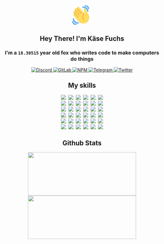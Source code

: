 <div><p align=center><img src=./resources/images/wave.gif width=64px height=64px></p><h2 align=center>Hey There! I'm Käse Fuchs</h2><h3 align=center>I'm a <code>18.30515</code> year old fox who writes code to make computers do things</h3><p align=center><a href=https://discord.com/users/507526681125322772><img alt=Discord src="https://img.shields.io/badge/Discord-5865F2?logo=discord&logoColor=white&style=flat-square#bbe3bc64dbb15eb976f1e83ab7c172ef"> </a><a href=https://gitlab.com/kasefuchs><img alt=GitLab src="https://img.shields.io/badge/GitLab-330F63?logo=gitlab&logoColor=white&style=flat-square#bbe3bc64dbb15eb976f1e83ab7c172ef"> </a><a href=https://npmjs.com/~kasefuchs><img alt=NPM src="https://img.shields.io/badge/NPM-CB3837?logo=npm&logoColor=white&style=flat-square#bbe3bc64dbb15eb976f1e83ab7c172ef"> </a><a href=https://t.me/kasefuchs><img alt=Telegram src="https://img.shields.io/badge/Telegram-2CA5E0?logo=telegram&logoColor=white&style=flat-square#bbe3bc64dbb15eb976f1e83ab7c172ef"> </a><a href=https://twitter.com/kasefuchs><img alt=Twitter src="https://img.shields.io/badge/Twitter-1DA1F2?logo=twitter&logoColor=white&style=flat-square#bbe3bc64dbb15eb976f1e83ab7c172ef"></a></p><h2 align=center>My skills</h2><p align=center><a href=https://aws.amazon.com/ ><picture><source srcset="https://skillicons.dev/icons?i=aws&theme=dark#bbe3bc64dbb15eb976f1e83ab7c172ef" media="(prefers-color-scheme: dark)"><source srcset="https://skillicons.dev/icons?i=aws&theme=light#bbe3bc64dbb15eb976f1e83ab7c172ef" media="(prefers-color-scheme: light), (prefers-color-scheme: no-preference)"><img src="https://skillicons.dev/icons?i=aws&theme=light#bbe3bc64dbb15eb976f1e83ab7c172ef"></picture></a>&nbsp;&nbsp;<a href=https://en.wikipedia.org/wiki/Bash_(Unix_shell)><picture><source srcset="https://skillicons.dev/icons?i=bash&theme=dark#bbe3bc64dbb15eb976f1e83ab7c172ef" media="(prefers-color-scheme: dark)"><source srcset="https://skillicons.dev/icons?i=bash&theme=light#bbe3bc64dbb15eb976f1e83ab7c172ef" media="(prefers-color-scheme: light), (prefers-color-scheme: no-preference)"><img src="https://skillicons.dev/icons?i=bash&theme=light#bbe3bc64dbb15eb976f1e83ab7c172ef"></picture></a>&nbsp;&nbsp;<a href=https://discord.com/developers/docs><picture><source srcset="https://skillicons.dev/icons?i=bots&theme=dark#bbe3bc64dbb15eb976f1e83ab7c172ef" media="(prefers-color-scheme: dark)"><source srcset="https://skillicons.dev/icons?i=bots&theme=light#bbe3bc64dbb15eb976f1e83ab7c172ef" media="(prefers-color-scheme: light), (prefers-color-scheme: no-preference)"><img src="https://skillicons.dev/icons?i=bots&theme=light#bbe3bc64dbb15eb976f1e83ab7c172ef"></picture></a>&nbsp;&nbsp;<a href=https://www.cloudflare.com/ ><picture><source srcset="https://skillicons.dev/icons?i=cloudflare&theme=dark#bbe3bc64dbb15eb976f1e83ab7c172ef" media="(prefers-color-scheme: dark)"><source srcset="https://skillicons.dev/icons?i=cloudflare&theme=light#bbe3bc64dbb15eb976f1e83ab7c172ef" media="(prefers-color-scheme: light), (prefers-color-scheme: no-preference)"><img src="https://skillicons.dev/icons?i=cloudflare&theme=light#bbe3bc64dbb15eb976f1e83ab7c172ef"></picture></a>&nbsp;&nbsp;<a href=https://en.wikipedia.org/wiki/CSS><picture><source srcset="https://skillicons.dev/icons?i=css&theme=dark#bbe3bc64dbb15eb976f1e83ab7c172ef" media="(prefers-color-scheme: dark)"><source srcset="https://skillicons.dev/icons?i=css&theme=light#bbe3bc64dbb15eb976f1e83ab7c172ef" media="(prefers-color-scheme: light), (prefers-color-scheme: no-preference)"><img src="https://skillicons.dev/icons?i=css&theme=light#bbe3bc64dbb15eb976f1e83ab7c172ef"></picture></a>&nbsp;&nbsp;<a href=https://www.docker.com/ ><picture><source srcset="https://skillicons.dev/icons?i=docker&theme=dark#bbe3bc64dbb15eb976f1e83ab7c172ef" media="(prefers-color-scheme: dark)"><source srcset="https://skillicons.dev/icons?i=docker&theme=light#bbe3bc64dbb15eb976f1e83ab7c172ef" media="(prefers-color-scheme: light), (prefers-color-scheme: no-preference)"><img src="https://skillicons.dev/icons?i=docker&theme=light#bbe3bc64dbb15eb976f1e83ab7c172ef"></picture></a><br><a href=https://www.electronjs.org/ ><picture><source srcset="https://skillicons.dev/icons?i=electron&theme=dark#bbe3bc64dbb15eb976f1e83ab7c172ef" media="(prefers-color-scheme: dark)"><source srcset="https://skillicons.dev/icons?i=electron&theme=light#bbe3bc64dbb15eb976f1e83ab7c172ef" media="(prefers-color-scheme: light), (prefers-color-scheme: no-preference)"><img src="https://skillicons.dev/icons?i=electron&theme=light#bbe3bc64dbb15eb976f1e83ab7c172ef"></picture></a>&nbsp;&nbsp;<a href=https://expressjs.com/ ><picture><source srcset="https://skillicons.dev/icons?i=express&theme=dark#bbe3bc64dbb15eb976f1e83ab7c172ef" media="(prefers-color-scheme: dark)"><source srcset="https://skillicons.dev/icons?i=express&theme=light#bbe3bc64dbb15eb976f1e83ab7c172ef" media="(prefers-color-scheme: light), (prefers-color-scheme: no-preference)"><img src="https://skillicons.dev/icons?i=express&theme=light#bbe3bc64dbb15eb976f1e83ab7c172ef"></picture></a>&nbsp;&nbsp;<a href=https://www.figma.com/ ><picture><source srcset="https://skillicons.dev/icons?i=figma&theme=dark#bbe3bc64dbb15eb976f1e83ab7c172ef" media="(prefers-color-scheme: dark)"><source srcset="https://skillicons.dev/icons?i=figma&theme=light#bbe3bc64dbb15eb976f1e83ab7c172ef" media="(prefers-color-scheme: light), (prefers-color-scheme: no-preference)"><img src="https://skillicons.dev/icons?i=figma&theme=light#bbe3bc64dbb15eb976f1e83ab7c172ef"></picture></a>&nbsp;&nbsp;<a href=https://firebase.google.com/ ><picture><source srcset="https://skillicons.dev/icons?i=firebase&theme=dark#bbe3bc64dbb15eb976f1e83ab7c172ef" media="(prefers-color-scheme: dark)"><source srcset="https://skillicons.dev/icons?i=firebase&theme=light#bbe3bc64dbb15eb976f1e83ab7c172ef" media="(prefers-color-scheme: light), (prefers-color-scheme: no-preference)"><img src="https://skillicons.dev/icons?i=firebase&theme=light#bbe3bc64dbb15eb976f1e83ab7c172ef"></picture></a>&nbsp;&nbsp;<a href=https://flask.palletsprojects.com/ ><picture><source srcset="https://skillicons.dev/icons?i=flask&theme=dark#bbe3bc64dbb15eb976f1e83ab7c172ef" media="(prefers-color-scheme: dark)"><source srcset="https://skillicons.dev/icons?i=flask&theme=light#bbe3bc64dbb15eb976f1e83ab7c172ef" media="(prefers-color-scheme: light), (prefers-color-scheme: no-preference)"><img src="https://skillicons.dev/icons?i=flask&theme=light#bbe3bc64dbb15eb976f1e83ab7c172ef"></picture></a>&nbsp;&nbsp;<a href=https://cloud.google.com/ ><picture><source srcset="https://skillicons.dev/icons?i=gcp&theme=dark#bbe3bc64dbb15eb976f1e83ab7c172ef" media="(prefers-color-scheme: dark)"><source srcset="https://skillicons.dev/icons?i=gcp&theme=light#bbe3bc64dbb15eb976f1e83ab7c172ef" media="(prefers-color-scheme: light), (prefers-color-scheme: no-preference)"><img src="https://skillicons.dev/icons?i=gcp&theme=light#bbe3bc64dbb15eb976f1e83ab7c172ef"></picture></a><br><a href=https://git-scm.com/ ><picture><source srcset="https://skillicons.dev/icons?i=git&theme=dark#bbe3bc64dbb15eb976f1e83ab7c172ef" media="(prefers-color-scheme: dark)"><source srcset="https://skillicons.dev/icons?i=git&theme=light#bbe3bc64dbb15eb976f1e83ab7c172ef" media="(prefers-color-scheme: light), (prefers-color-scheme: no-preference)"><img src="https://skillicons.dev/icons?i=git&theme=light#bbe3bc64dbb15eb976f1e83ab7c172ef"></picture></a>&nbsp;&nbsp;<a href=https://github.com/ ><picture><source srcset="https://skillicons.dev/icons?i=github&theme=dark#bbe3bc64dbb15eb976f1e83ab7c172ef" media="(prefers-color-scheme: dark)"><source srcset="https://skillicons.dev/icons?i=github&theme=light#bbe3bc64dbb15eb976f1e83ab7c172ef" media="(prefers-color-scheme: light), (prefers-color-scheme: no-preference)"><img src="https://skillicons.dev/icons?i=github&theme=light#bbe3bc64dbb15eb976f1e83ab7c172ef"></picture></a>&nbsp;&nbsp;<a href=https://gitlab.com/ ><picture><source srcset="https://skillicons.dev/icons?i=gitlab&theme=dark#bbe3bc64dbb15eb976f1e83ab7c172ef" media="(prefers-color-scheme: dark)"><source srcset="https://skillicons.dev/icons?i=gitlab&theme=light#bbe3bc64dbb15eb976f1e83ab7c172ef" media="(prefers-color-scheme: light), (prefers-color-scheme: no-preference)"><img src="https://skillicons.dev/icons?i=gitlab&theme=light#bbe3bc64dbb15eb976f1e83ab7c172ef"></picture></a>&nbsp;&nbsp;<a href=https://www.heroku.com/ ><picture><source srcset="https://skillicons.dev/icons?i=heroku&theme=dark#bbe3bc64dbb15eb976f1e83ab7c172ef" media="(prefers-color-scheme: dark)"><source srcset="https://skillicons.dev/icons?i=heroku&theme=light#bbe3bc64dbb15eb976f1e83ab7c172ef" media="(prefers-color-scheme: light), (prefers-color-scheme: no-preference)"><img src="https://skillicons.dev/icons?i=heroku&theme=light#bbe3bc64dbb15eb976f1e83ab7c172ef"></picture></a>&nbsp;&nbsp;<a href=https://en.wikipedia.org/wiki/HTML><picture><source srcset="https://skillicons.dev/icons?i=html&theme=dark#bbe3bc64dbb15eb976f1e83ab7c172ef" media="(prefers-color-scheme: dark)"><source srcset="https://skillicons.dev/icons?i=html&theme=light#bbe3bc64dbb15eb976f1e83ab7c172ef" media="(prefers-color-scheme: light), (prefers-color-scheme: no-preference)"><img src="https://skillicons.dev/icons?i=html&theme=light#bbe3bc64dbb15eb976f1e83ab7c172ef"></picture></a>&nbsp;&nbsp;<a href=https://en.wikipedia.org/wiki/JavaScript><picture><source srcset="https://skillicons.dev/icons?i=js&theme=dark#bbe3bc64dbb15eb976f1e83ab7c172ef" media="(prefers-color-scheme: dark)"><source srcset="https://skillicons.dev/icons?i=js&theme=light#bbe3bc64dbb15eb976f1e83ab7c172ef" media="(prefers-color-scheme: light), (prefers-color-scheme: no-preference)"><img src="https://skillicons.dev/icons?i=js&theme=light#bbe3bc64dbb15eb976f1e83ab7c172ef"></picture></a><br><a href=https://en.wikipedia.org/wiki/Linux><picture><source srcset="https://skillicons.dev/icons?i=linux&theme=dark#bbe3bc64dbb15eb976f1e83ab7c172ef" media="(prefers-color-scheme: dark)"><source srcset="https://skillicons.dev/icons?i=linux&theme=light#bbe3bc64dbb15eb976f1e83ab7c172ef" media="(prefers-color-scheme: light), (prefers-color-scheme: no-preference)"><img src="https://skillicons.dev/icons?i=linux&theme=light#bbe3bc64dbb15eb976f1e83ab7c172ef"></picture></a>&nbsp;&nbsp;<a href=https://mui.com/ ><picture><source srcset="https://skillicons.dev/icons?i=materialui&theme=dark#bbe3bc64dbb15eb976f1e83ab7c172ef" media="(prefers-color-scheme: dark)"><source srcset="https://skillicons.dev/icons?i=materialui&theme=light#bbe3bc64dbb15eb976f1e83ab7c172ef" media="(prefers-color-scheme: light), (prefers-color-scheme: no-preference)"><img src="https://skillicons.dev/icons?i=materialui&theme=light#bbe3bc64dbb15eb976f1e83ab7c172ef"></picture></a>&nbsp;&nbsp;<a href=https://en.wikipedia.org/wiki/Markdown><picture><source srcset="https://skillicons.dev/icons?i=md&theme=dark#bbe3bc64dbb15eb976f1e83ab7c172ef" media="(prefers-color-scheme: dark)"><source srcset="https://skillicons.dev/icons?i=md&theme=light#bbe3bc64dbb15eb976f1e83ab7c172ef" media="(prefers-color-scheme: light), (prefers-color-scheme: no-preference)"><img src="https://skillicons.dev/icons?i=md&theme=light#bbe3bc64dbb15eb976f1e83ab7c172ef"></picture></a>&nbsp;&nbsp;<a href=https://www.mongodb.com/ ><picture><source srcset="https://skillicons.dev/icons?i=mongodb&theme=dark#bbe3bc64dbb15eb976f1e83ab7c172ef" media="(prefers-color-scheme: dark)"><source srcset="https://skillicons.dev/icons?i=mongodb&theme=light#bbe3bc64dbb15eb976f1e83ab7c172ef" media="(prefers-color-scheme: light), (prefers-color-scheme: no-preference)"><img src="https://skillicons.dev/icons?i=mongodb&theme=light#bbe3bc64dbb15eb976f1e83ab7c172ef"></picture></a>&nbsp;&nbsp;<a href=https://www.mysql.com/ ><picture><source srcset="https://skillicons.dev/icons?i=mysql&theme=dark#bbe3bc64dbb15eb976f1e83ab7c172ef" media="(prefers-color-scheme: dark)"><source srcset="https://skillicons.dev/icons?i=mysql&theme=light#bbe3bc64dbb15eb976f1e83ab7c172ef" media="(prefers-color-scheme: light), (prefers-color-scheme: no-preference)"><img src="https://skillicons.dev/icons?i=mysql&theme=light#bbe3bc64dbb15eb976f1e83ab7c172ef"></picture></a>&nbsp;&nbsp;<a href=https://nextjs.org/ ><picture><source srcset="https://skillicons.dev/icons?i=nextjs&theme=dark#bbe3bc64dbb15eb976f1e83ab7c172ef" media="(prefers-color-scheme: dark)"><source srcset="https://skillicons.dev/icons?i=nextjs&theme=light#bbe3bc64dbb15eb976f1e83ab7c172ef" media="(prefers-color-scheme: light), (prefers-color-scheme: no-preference)"><img src="https://skillicons.dev/icons?i=nextjs&theme=light#bbe3bc64dbb15eb976f1e83ab7c172ef"></picture></a><br><a href=https://nodejs.org/en/ ><picture><source srcset="https://skillicons.dev/icons?i=nodejs&theme=dark#bbe3bc64dbb15eb976f1e83ab7c172ef" media="(prefers-color-scheme: dark)"><source srcset="https://skillicons.dev/icons?i=nodejs&theme=light#bbe3bc64dbb15eb976f1e83ab7c172ef" media="(prefers-color-scheme: light), (prefers-color-scheme: no-preference)"><img src="https://skillicons.dev/icons?i=nodejs&theme=light#bbe3bc64dbb15eb976f1e83ab7c172ef"></picture></a>&nbsp;&nbsp;<a href=https://www.postgresql.org/ ><picture><source srcset="https://skillicons.dev/icons?i=postgres&theme=dark#bbe3bc64dbb15eb976f1e83ab7c172ef" media="(prefers-color-scheme: dark)"><source srcset="https://skillicons.dev/icons?i=postgres&theme=light#bbe3bc64dbb15eb976f1e83ab7c172ef" media="(prefers-color-scheme: light), (prefers-color-scheme: no-preference)"><img src="https://skillicons.dev/icons?i=postgres&theme=light#bbe3bc64dbb15eb976f1e83ab7c172ef"></picture></a>&nbsp;&nbsp;<a href=https://learn.microsoft.com/en-us/powershell/ ><picture><source srcset="https://skillicons.dev/icons?i=powershell&theme=dark#bbe3bc64dbb15eb976f1e83ab7c172ef" media="(prefers-color-scheme: dark)"><source srcset="https://skillicons.dev/icons?i=powershell&theme=light#bbe3bc64dbb15eb976f1e83ab7c172ef" media="(prefers-color-scheme: light), (prefers-color-scheme: no-preference)"><img src="https://skillicons.dev/icons?i=powershell&theme=light#bbe3bc64dbb15eb976f1e83ab7c172ef"></picture></a>&nbsp;&nbsp;<a href=https://www.python.org/ ><picture><source srcset="https://skillicons.dev/icons?i=py&theme=dark#bbe3bc64dbb15eb976f1e83ab7c172ef" media="(prefers-color-scheme: dark)"><source srcset="https://skillicons.dev/icons?i=py&theme=light#bbe3bc64dbb15eb976f1e83ab7c172ef" media="(prefers-color-scheme: light), (prefers-color-scheme: no-preference)"><img src="https://skillicons.dev/icons?i=py&theme=light#bbe3bc64dbb15eb976f1e83ab7c172ef"></picture></a>&nbsp;&nbsp;<a href=https://www.raspberrypi.org/ ><picture><source srcset="https://skillicons.dev/icons?i=raspberrypi&theme=dark#bbe3bc64dbb15eb976f1e83ab7c172ef" media="(prefers-color-scheme: dark)"><source srcset="https://skillicons.dev/icons?i=raspberrypi&theme=light#bbe3bc64dbb15eb976f1e83ab7c172ef" media="(prefers-color-scheme: light), (prefers-color-scheme: no-preference)"><img src="https://skillicons.dev/icons?i=raspberrypi&theme=light#bbe3bc64dbb15eb976f1e83ab7c172ef"></picture></a>&nbsp;&nbsp;<a href=https://reactjs.org/ ><picture><source srcset="https://skillicons.dev/icons?i=react&theme=dark#bbe3bc64dbb15eb976f1e83ab7c172ef" media="(prefers-color-scheme: dark)"><source srcset="https://skillicons.dev/icons?i=react&theme=light#bbe3bc64dbb15eb976f1e83ab7c172ef" media="(prefers-color-scheme: light), (prefers-color-scheme: no-preference)"><img src="https://skillicons.dev/icons?i=react&theme=light#bbe3bc64dbb15eb976f1e83ab7c172ef"></picture></a><br><a href=https://redux.js.org/ ><picture><source srcset="https://skillicons.dev/icons?i=redux&theme=dark#bbe3bc64dbb15eb976f1e83ab7c172ef" media="(prefers-color-scheme: dark)"><source srcset="https://skillicons.dev/icons?i=redux&theme=light#bbe3bc64dbb15eb976f1e83ab7c172ef" media="(prefers-color-scheme: light), (prefers-color-scheme: no-preference)"><img src="https://skillicons.dev/icons?i=redux&theme=light#bbe3bc64dbb15eb976f1e83ab7c172ef"></picture></a>&nbsp;&nbsp;<a href=https://en.wikipedia.org/wiki/Regular_expression><picture><source srcset="https://skillicons.dev/icons?i=regex&theme=dark#bbe3bc64dbb15eb976f1e83ab7c172ef" media="(prefers-color-scheme: dark)"><source srcset="https://skillicons.dev/icons?i=regex&theme=light#bbe3bc64dbb15eb976f1e83ab7c172ef" media="(prefers-color-scheme: light), (prefers-color-scheme: no-preference)"><img src="https://skillicons.dev/icons?i=regex&theme=light#bbe3bc64dbb15eb976f1e83ab7c172ef"></picture></a>&nbsp;&nbsp;<a href=https://en.wikipedia.org/wiki/Sass_(stylesheet_language)><picture><source srcset="https://skillicons.dev/icons?i=sass&theme=dark#bbe3bc64dbb15eb976f1e83ab7c172ef" media="(prefers-color-scheme: dark)"><source srcset="https://skillicons.dev/icons?i=sass&theme=light#bbe3bc64dbb15eb976f1e83ab7c172ef" media="(prefers-color-scheme: light), (prefers-color-scheme: no-preference)"><img src="https://skillicons.dev/icons?i=sass&theme=light#bbe3bc64dbb15eb976f1e83ab7c172ef"></picture></a>&nbsp;&nbsp;<a href=https://www.typescriptlang.org/ ><picture><source srcset="https://skillicons.dev/icons?i=ts&theme=dark#bbe3bc64dbb15eb976f1e83ab7c172ef" media="(prefers-color-scheme: dark)"><source srcset="https://skillicons.dev/icons?i=ts&theme=light#bbe3bc64dbb15eb976f1e83ab7c172ef" media="(prefers-color-scheme: light), (prefers-color-scheme: no-preference)"><img src="https://skillicons.dev/icons?i=ts&theme=light#bbe3bc64dbb15eb976f1e83ab7c172ef"></picture></a>&nbsp;&nbsp;<a href=https://unity.com/ ><picture><source srcset="https://skillicons.dev/icons?i=unity&theme=dark#bbe3bc64dbb15eb976f1e83ab7c172ef" media="(prefers-color-scheme: dark)"><source srcset="https://skillicons.dev/icons?i=unity&theme=light#bbe3bc64dbb15eb976f1e83ab7c172ef" media="(prefers-color-scheme: light), (prefers-color-scheme: no-preference)"><img src="https://skillicons.dev/icons?i=unity&theme=light#bbe3bc64dbb15eb976f1e83ab7c172ef"></picture></a>&nbsp;&nbsp;<a href=https://workers.cloudflare.com/ ><picture><source srcset="https://skillicons.dev/icons?i=workers&theme=dark#bbe3bc64dbb15eb976f1e83ab7c172ef" media="(prefers-color-scheme: dark)"><source srcset="https://skillicons.dev/icons?i=workers&theme=light#bbe3bc64dbb15eb976f1e83ab7c172ef" media="(prefers-color-scheme: light), (prefers-color-scheme: no-preference)"><img src="https://skillicons.dev/icons?i=workers&theme=light#bbe3bc64dbb15eb976f1e83ab7c172ef"></picture></a><br></p><h2 align=center>Github Stats</h2><p align=center><picture><source srcset="https://github-readme-stats-kasefuchs.vercel.app/api/?count_private=true&hide_border=true&hide_rank=true&line_height=20&hide_title=true&username=Kasefuchs&theme=dark#bbe3bc64dbb15eb976f1e83ab7c172ef" media="(prefers-color-scheme: dark)"><source srcset="https://github-readme-stats-kasefuchs.vercel.app/api/?count_private=true&hide_border=true&hide_rank=true&line_height=20&hide_title=true&username=Kasefuchs&theme=light#bbe3bc64dbb15eb976f1e83ab7c172ef" media="(prefers-color-scheme: light), (prefers-color-scheme: no-preference)"><img align=middle width=350 height=140 src="https://github-readme-stats-kasefuchs.vercel.app/api/?count_private=true&hide_border=true&hide_rank=true&line_height=20&hide_title=true&username=Kasefuchs&theme=light#bbe3bc64dbb15eb976f1e83ab7c172ef"></picture><picture><source srcset="https://github-readme-stats-kasefuchs.vercel.app/api/top-langs/?count_private=true&hide_border=true&layout=compact&username=Kasefuchs&theme=dark#bbe3bc64dbb15eb976f1e83ab7c172ef" media="(prefers-color-scheme: dark)"><source srcset="https://github-readme-stats-kasefuchs.vercel.app/api/top-langs/?count_private=true&hide_border=true&layout=compact&username=Kasefuchs&theme=light#bbe3bc64dbb15eb976f1e83ab7c172ef" media="(prefers-color-scheme: light), (prefers-color-scheme: no-preference)"><img align=middle width=350 height=140 src="https://github-readme-stats-kasefuchs.vercel.app/api/top-langs/?count_private=true&hide_border=true&layout=compact&username=Kasefuchs&theme=light#bbe3bc64dbb15eb976f1e83ab7c172ef"></picture></p><img src="https://hit.yhype.me/github/profile?user_id=64592097#bbe3bc64dbb15eb976f1e83ab7c172ef" alt=""></div>